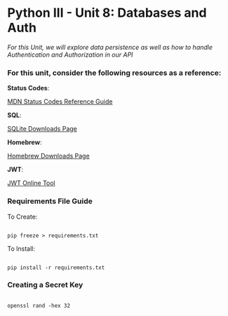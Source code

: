 # Python III - Unit 8: Databases and Auth
*For this Unit, we will explore data persistence as well as how to handle Authentication and Authorization in our API*

### For this unit, consider the following resources as a reference:

**Status Codes**:

[MDN Status Codes Reference Guide](https://developer.mozilla.org/en-US/docs/Web/HTTP/Status)

**SQL**:

[SQLite Downloads Page](https://www.sqlite.org/download.html)

**Homebrew**:

[Homebrew Downloads Page](https://brew.sh)

**JWT**:

[JWT Online Tool](https://jwt.io)


### Requirements File Guide

To Create:
```console

pip freeze > requirements.txt

```

To Install:
```console

pip install -r requirements.txt

```

### Creating a Secret Key
```console

openssl rand -hex 32

```